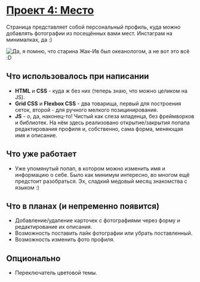 # [Проект 4: Место](https://hyardlung.github.io/mesto/)
Страница представляет собой персональный профиль, куда можно добавлять фотографии из посещённых вами мест. Инстаграм на минималках, да :)  

![Да, я помню, что старина Жак-Ив был океанологом, а не вот это всё :D](https://i.imgur.com/24TqfKB.png)  

## Что использовалось при написании

* **HTML** и **CSS** - куда ж без них (теперь знаю, что можно целиком на JS).
* **Grid CSS** и **Flexbox CSS** - два товарища, первый для построения сеток, второй - для ручного мелкого позицинирования.
* **JS** - о, да, наконец-то! Чистый как слеза младенца, без фреймворков и библиотек. На нём здесь реализовано открытие/закрытия попапа редактирования профиля и, собственно, сама форма, меняющая имя и описание.


## Что уже работает
* Уже упомянутый попап, в котором можно изменить имя и информацию о себе. Было как минимум интересно, во многом ещё предстоит разобраться. Эх, сладкий медовый месяц знакомства с языком :)


## Что в планах (и непременно появится)
* Добавление/удаление карточек с фотографиями через форму и редактирование их описания.
* Возможность поставить лайк фотографии или убрать поставленный.
* Возможность изменить фото профиля.

## Опционально
* Переключатель цветовой темы.
